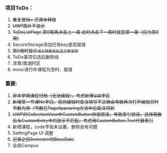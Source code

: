 ﻿### 项目ToDo：
1. ~~重复登陆× 资源未释放~~
2. ~~UWP图片不显示~~
3. ~~ToDoListPage 第0周再点击上一周 此时点击下一周时就是第一周（应为第0周)~~
4. SecureStorage添加已有key是否报错
5. ~~第0周时显示`请关联教务处显示教学周`~~
6. ToDo事项勾选后删除线
7. 浑南/南湖时区
8. mooc进行中课程为空时，报错

### 重要:
1. ~~非本学期课程归档（无法编辑），考虑新增`学期`字段~~
2. ~~新增第一节课No字段，否则编辑时备注填写不正确会导致再次打开编辑页时节数为空（节数在PageAppearing方法中由备注得到~~
3. ~~UWP的CollectionView中CustomButton排版错误，导致索引错误，选择周数后与CustomEntry中的显示不匹配，考虑用CustomButton.Text代替索引~~
4. 新增课程，code字段未设置，删除会有问题
5. SettingPage UI 调整
6. ~~记录之前Semester的BaseDate~~
7. 全局Campus